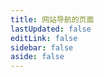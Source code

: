 ```yaml
---
title: 网站导航的页面
lastUpdated: false
editLink: false
sidebar: false
aside: false
---
```



<!-- 引入组件，进行渲染数据 -->
<NavigationItem v-bind="GuanWangList" />



<script lang="ts" setup>

import {reactive} from 'vue'

import NavigationItem from './NavigationItem.vue'

// 导入类型
import type {NavigationItemObject} from './NavigationType'

// 官网的数据
const GuanWangList:NavigationItemObject = reactive({
    title:'官网',
    desc:'直接去官网看看是怎么个事儿',
    iconUrl:'./images/guanwang.svg',
    itemList:[
        {nameStr:'SpringBoot 官网',iconUrl:'./images/spring.svg',linkUrl:'https://spring.io/'}
    ]
})

</script>

<style module>



</style>



